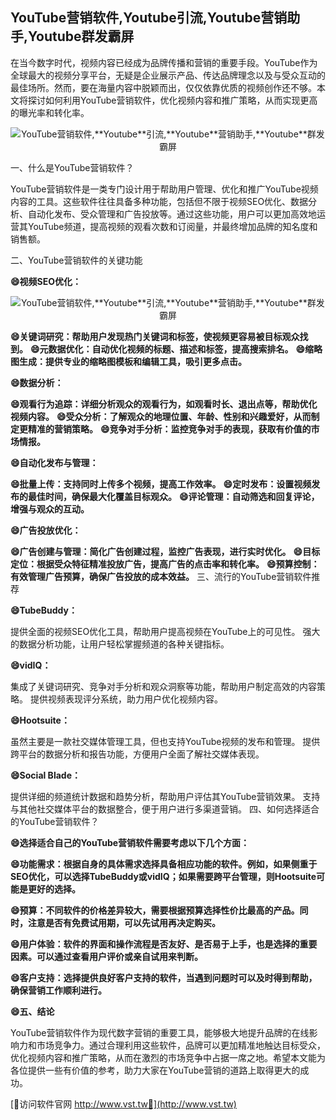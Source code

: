 ## **YouTube营销软件,**Youtube**引流,**Youtube**营销助手,**Youtube**群发霸屏**

在当今数字时代，视频内容已经成为品牌传播和营销的重要手段。YouTube作为全球最大的视频分享平台，无疑是企业展示产品、传达品牌理念以及与受众互动的最佳场所。然而，要在海量内容中脱颖而出，仅仅依靠优质的视频创作还不够。本文将探讨如何利用YouTube营销软件，优化视频内容和推广策略，从而实现更高的曝光率和转化率。

 <center><img src="https://vst.tw/MP4/tuiguang/png/3.png" alt="YouTube营销软件,**Youtube**引流,**Youtube**营销助手,**Youtube**群发霸屏"></center>

一、什么是YouTube营销软件？

YouTube营销软件是一类专门设计用于帮助用户管理、优化和推广YouTube视频内容的工具。这些软件往往具备多种功能，包括但不限于视频SEO优化、数据分析、自动化发布、受众管理和广告投放等。通过这些功能，用户可以更加高效地运营其YouTube频道，提高视频的观看次数和订阅量，并最终增加品牌的知名度和销售额。

二、YouTube营销软件的关键功能

**😄视频SEO优化：**

 <center><img src="https://vst.tw/MP4/tuiguang/png/3.png" alt="YouTube营销软件,**Youtube**引流,**Youtube**营销助手,**Youtube**群发霸屏"></center>

**😄关键词研究：帮助用户发现热门关键词和标签，使视频更容易被目标观众找到。**
**😄元数据优化：自动优化视频的标题、描述和标签，提高搜索排名。**
**😄缩略图生成：提供专业的缩略图模板和编辑工具，吸引更多点击。**

**😄数据分析：**

**😄观看行为追踪：详细分析观众的观看行为，如观看时长、退出点等，帮助优化视频内容。**
**😄受众分析：了解观众的地理位置、年龄、性别和兴趣爱好，从而制定更精准的营销策略。**
**😄竞争对手分析：监控竞争对手的表现，获取有价值的市场情报。**

**😄自动化发布与管理：**

**😄批量上传：支持同时上传多个视频，提高工作效率。**
**😄定时发布：设置视频发布的最佳时间，确保最大化覆盖目标观众。**
**😄评论管理：自动筛选和回复评论，增强与观众的互动。**

**😄广告投放优化：**

**😄广告创建与管理：简化广告创建过程，监控广告表现，进行实时优化。**
**😄目标定位：根据受众特征精准投放广告，提高广告的点击率和转化率。**
**😄预算控制：有效管理广告预算，确保广告投放的成本效益。**
三、流行的YouTube营销软件推荐

**😄TubeBuddy：**

提供全面的视频SEO优化工具，帮助用户提高视频在YouTube上的可见性。
强大的数据分析功能，让用户轻松掌握频道的各种关键指标。

**😄vidIQ：**

集成了关键词研究、竞争对手分析和观众洞察等功能，帮助用户制定高效的内容策略。
提供视频表现评分系统，助力用户优化视频内容。

**😄Hootsuite：**

虽然主要是一款社交媒体管理工具，但也支持YouTube视频的发布和管理。
提供跨平台的数据分析和报告功能，方便用户全面了解社交媒体表现。

**😄Social Blade：**

提供详细的频道统计数据和趋势分析，帮助用户评估其YouTube营销效果。
支持与其他社交媒体平台的数据整合，便于用户进行多渠道营销。
四、如何选择适合的YouTube营销软件？

**😄选择适合自己的YouTube营销软件需要考虑以下几个方面：**

**😄功能需求：根据自身的具体需求选择具备相应功能的软件。例如，如果侧重于SEO优化，可以选择TubeBuddy或vidIQ；如果需要跨平台管理，则Hootsuite可能是更好的选择。**

**😄预算：不同软件的价格差异较大，需要根据预算选择性价比最高的产品。同时，注意是否有免费试用期，可以先试用再决定购买。**

**😄用户体验：软件的界面和操作流程是否友好、是否易于上手，也是选择的重要因素。可以通过查看用户评价或亲自试用来判断。**

**😄客户支持：选择提供良好客户支持的软件，当遇到问题时可以及时得到帮助，确保营销工作顺利进行。**

**😄五、结论**

YouTube营销软件作为现代数字营销的重要工具，能够极大地提升品牌的在线影响力和市场竞争力。通过合理利用这些软件，品牌可以更加精准地触达目标受众，优化视频内容和推广策略，从而在激烈的市场竞争中占据一席之地。希望本文能为各位提供一些有价值的参考，助力大家在YouTube营销的道路上取得更大的成功。


[👻访问软件官网 http://www.vst.tw👻](http://www.vst.tw)
